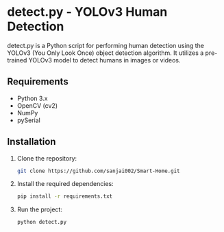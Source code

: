 # detect.py - YOLOv3 Human Detection

detect.py is a Python script for performing human detection using the YOLOv3 (You Only Look Once) object detection algorithm. It utilizes a pre-trained YOLOv3 model to detect humans in images or videos.

## Requirements

- Python 3.x
- OpenCV (cv2)
- NumPy
- pySerial

## Installation

1. Clone the repository:

   ```bash
   git clone https://github.com/sanjai002/Smart-Home.git
2. Install the required dependencies:
   
    ```bash
    pip install -r requirements.txt

3. Run the project:

   ```bash
   python detect.py
